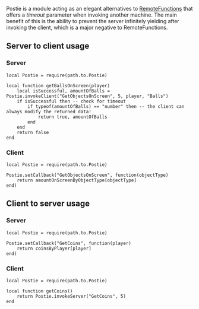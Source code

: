 Postie is a module acting as an elegant alternatives to [RemoteFunctions](https://developer.roblox.com/en-us/api-reference/class/RemoteFunction) that offers a *timeout* parameter when invoking another machine. The main benefit of this is the ability to prevent the server infinitely yielding after invoking the client, which is a major negative to RemoteFunctions.

## Server to client usage

### Server
```
local Postie = require(path.to.Postie)

local function getBallsOnScreen(player)
	local isSuccessful, amountOfBalls = Postie.invokeClient("GetObjectsOnScreen", 5, player, "Balls")
	if isSuccessful then -- check for timeout
		if typeof(amountOfBalls) == "number" then -- the client can always modify the returned data!
			return true, amountOfBalls
		end
	end
	return false
end
```

### Client
```
local Postie = require(path.to.Postie)

Postie.setCallback("GetObjectsOnScreen", function(objectType)
	return amountOnScreenByObjectType[objectType]
end)
```

## Client to server usage

### Server
```
local Postie = require(path.to.Postie)

Postie.setCallback("GetCoins", function(player)
	return coinsByPlayer[player]
end)
```

### Client
```
local Postie = require(path.to.Postie)

local function getCoins()
	return Postie.invokeServer("GetCoins", 5)
end
```
